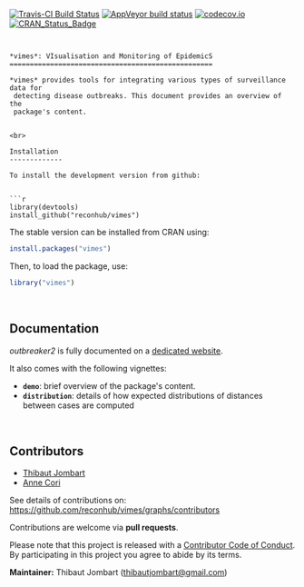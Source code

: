 [![Travis-CI Build Status](https://travis-ci.org/reconhub/vimes.png?branch=master)](https://travis-ci.org/reconhub/vimes)
[![AppVeyor build status](https://ci.appveyor.com/api/projects/status/yd31pduk28k595k0/branch/master?svg=true)](https://ci.appveyor.com/project/thibautjombart/vimes/branch/master)
[![codecov.io](https://codecov.io/github/reconhub/vimes/coverage.svg?branch=master)](https://codecov.io/github/reconhub/vimes?branch=master)
[![CRAN_Status_Badge](http://www.r-pkg.org/badges/version/vimes)](https://cran.r-project.org/package=vimes)

```


*vimes*: VIsualisation and Monitoring of EpidemicS 
==================================================

*vimes* provides tools for integrating various types of surveillance data for
 detecting disease outbreaks. This document provides an overview of the
 package's content.


<br>

Installation
-------------

To install the development version from github:


```r
library(devtools)
install_github("reconhub/vimes")
```

The stable version can be installed from CRAN using:


```r
install.packages("vimes")
```

Then, to load the package, use:

```r
library("vimes")
```



<br>

Documentation
-------------

*outbreaker2* is fully documented on a [dedicated
 website](http://www.repidemicsconsortium.org/outbreaker2/). 

It also comes with the following vignettes:

- **`demo`**: brief overview of the package's content.
- **`distribution`**: details of how expected distributions of distances between cases are computed



<br>

Contributors
------------
- [Thibaut Jombart](https://github.com/thibautjombart)
- [Anne Cori](https://github.com/annecori)


See details of contributions on: <br>
https://github.com/reconhub/vimes/graphs/contributors



Contributions are welcome via **pull requests**.

Please note that this project is released with a [Contributor Code of
Conduct](CONDUCT.md). By participating in this project you agree to abide by its
terms.

**Maintainer:** Thibaut Jombart (thibautjombart@gmail.com)

